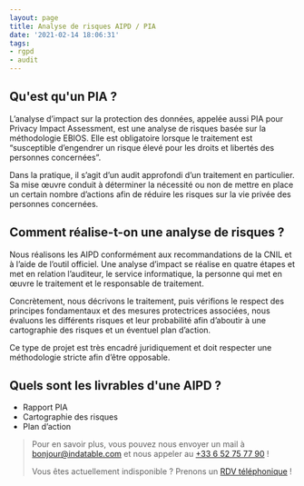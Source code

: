 ```yaml
---
layout: page
title: Analyse de risques AIPD / PIA
date: '2021-02-14 18:06:31'
tags:
- rgpd
- audit
---
```


## Qu'est qu'un PIA ?

L’analyse d’impact sur la protection des données, appelée aussi PIA pour Privacy Impact Assessment, est une analyse de risques basée sur la méthodologie EBIOS. Elle est obligatoire lorsque le traitement est “susceptible d’engendrer un risque élevé pour les droits et libertés des personnes concernées”.

Dans la pratique, il s’agit d’un audit approfondi d’un traitement en particulier. Sa mise œuvre conduit à déterminer la nécessité ou non de mettre en place un certain nombre d’actions afin de réduire les risques sur la vie privée des personnes concernées.

## Comment réalise-t-on une analyse de risques ?

Nous réalisons les AIPD conformément aux recommandations de la CNIL et à l’aide de l’outil officiel. Une analyse d’impact se réalise en quatre étapes et met en relation l’auditeur, le service informatique, la personne qui met en œuvre le traitement et le responsable de traitement.

Concrètement, nous décrivons le traitement, puis vérifions le respect des principes fondamentaux et des mesures protectrices associées, nous évaluons les différents risques et leur probabilité afin d’aboutir à une cartographie des risques et un éventuel plan d’action.

Ce type de projet est très encadré juridiquement et doit respecter une méthodologie stricte afin d’être opposable.

## Quels sont les livrables d'une AIPD ?

- Rapport PIA
- Cartographie des risques
- Plan d’action

> Pour en savoir plus, vous pouvez nous envoyer un mail à [bonjour@indatable.com](mailto:bonjour@indatable.com) et nous appeler au [+33 6 52 75 77 90](tel:0033652757790) !  
>   
> Vous êtes actuellement indisponible ? Prenons un [RDV téléphonique](https://calendly.com/indatable/rdv) !

